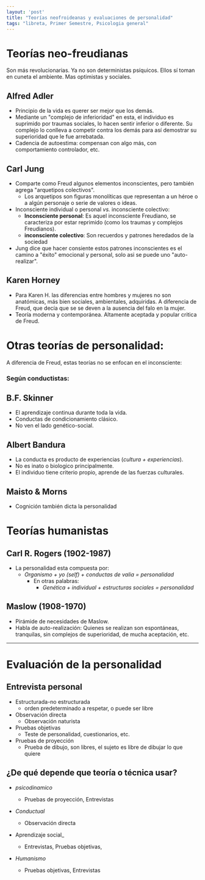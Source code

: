 ```yaml
---
layout: 'post'
title: "Teorías neofroideanas y evaluaciones de personalidad"
tags: "libreta, Primer Semestre, Psicologia general"
---
```


# Teorías neo-freudianas

Son más revolucionarias. Ya no son deterministas psíquicos. Ellos sí toman en cuneta el ambiente. Mas optimistas y sociales. 

## Alfred Adler

* Principio de la vida es querer ser mejor que los demás.
* Mediante un "complejo de inferioridad" en esta, el individuo es suprimido por traumas sociales, lo hacen sentir inferior o diferente. Su complejo lo conlleva a competir contra los demás para así demostrar su superioridad que le fue arrebatada.
* Cadencia de autoestima: compensan con algo más, con comportamiento controlador, etc.

## Carl Jung

* Comparte como Freud algunos elementos inconscientes, pero también agrega "arquetipos colectivos".
	+ Los arquetipos son figuras monolíticas que representan a un héroe o a algún personaje o serie de valores o ideas.
* Inconsciente individual o personal *vs.* inconsciente colectivo: 
	+ **Inconsciente personal**: Es aquel inconsciente Freudiano, se caracteriza por estar reprimido (como los traumas y complejos Freudianos).
	+ **inconsciente colectivo**: Son recuerdos y patrones heredados de la sociedad
* Jung dice que hacer consiente estos patrones inconscientes es el camino a "éxito" emocional y personal, solo asi se puede uno "auto-realizar".

## Karen Horney

* Para Karen H. las diferencias entre hombres y mujeres no son anatómicas, más bien sociales, ambientales, adquiridas. A diferencia de Freud, que decía que se se deven a la ausencia del falo en la mujer.
* Teoría moderna y contemporánea. Altamente aceptada y popular critica de Freud.

# Otras teorías de personalidad:

A diferencia de Freud, estas teorías no se enfocan en el inconsciente:

### Según conductistas:

## B.F. Skinner

* El aprendizaje continua durante toda la vida.
* Conductas de condicionamiento clásico.
* No ven el lado genético-social.

## Albert Bandura 

* La conducta es producto de experiencias (*cultura + experiencias*).
* No es inato o biologico principalmente.
* El individuo tiene criterio propio, aprende de las fuerzas culturales.

## Maisto & Morns

* Cognición también dicta la personalidad

# Teorías humanistas

## Carl R. Rogers (1902-1987)

* La personalidad esta compuesta por:
	+ *Organismo + yo (self) + conductas de valia = personalidad*
		+ En otras palabras:
			* *Genética + individual + estructuras sociales = personalidad*

## Maslow (1908-1970)

* Pirámide de necesidades de Maslow.
* Habla de auto-realización: Quienes se realizan son espontáneas, tranquilas, sin complejos de superioridad, de mucha aceptación, etc. 

---

# Evaluación de la personalidad

## Entrevista personal

* Estructurada-no estructurada
	* orden predeterminado a respetar, o puede ser libre
* Observación directa
	* Observación naturista
* Pruebas objetivas
	* Teste de personalidad, cuestionarios, etc.
* Pruebas de proyección
	* Prueba de dibujo, son libres, el sujeto es libre de dibujar lo que quiere

## ¿De qué depende que teoría o técnica usar?

* _psicodinamico_
	+ Pruebas de proyección, Entrevistas

* _Conductual_
	+ Observación directa

* Aprendizaje social_
	+ Entrevistas, Pruebas objetivas, 

* _Humanismo_
	+ Pruebas objetivas, Entrevistas
